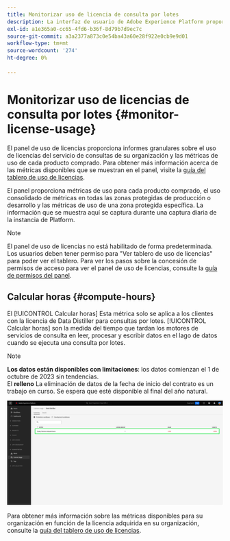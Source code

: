 ```yaml
---
title: Monitorizar uso de licencia de consulta por lotes
description: La interfaz de usuario de Adobe Experience Platform proporciona un tablero a través del cual puede ver información importante sobre el uso de la licencia de Data Distiller de su organización.
exl-id: a1e365a0-cc65-4fd6-b36f-8d79b7d9ec7c
source-git-commit: a3a2377a873c0e54ba43a60e28f922e0cb9e9d01
workflow-type: tm+mt
source-wordcount: '274'
ht-degree: 0%

---
```


# Monitorizar uso de licencias de consulta por lotes {#monitor-license-usage}

El panel de uso de licencias proporciona informes granulares sobre el uso de licencias del servicio de consultas de su organización y las métricas de uso de cada producto comprado. Para obtener más información acerca de las métricas disponibles que se muestran en el panel, visite la [guía del tablero de uso de licencias](../../dashboards/guides/license-usage.md#available-metrics).

El panel proporciona métricas de uso para cada producto comprado, el uso consolidado de métricas en todas las zonas protegidas de producción o desarrollo y las métricas de uso de una zona protegida específica. La información que se muestra aquí se captura durante una captura diaria de la instancia de Platform.

>[!NOTE]
>
>El panel de uso de licencias no está habilitado de forma predeterminada. Los usuarios deben tener permiso para &quot;Ver tablero de uso de licencias&quot; para poder ver el tablero. Para ver los pasos sobre la concesión de permisos de acceso para ver el panel de uso de licencias, consulte la [guía de permisos del panel](../../dashboards/permissions.md).

## Calcular horas {#compute-hours}

El [!UICONTROL Calcular horas] Esta métrica solo se aplica a los clientes con la licencia de Data Distiller para consultas por lotes. [!UICONTROL Calcular horas] son la medida del tiempo que tardan los motores de servicios de consulta en leer, procesar y escribir datos en el lago de datos cuando se ejecuta una consulta por lotes.

>[!NOTE]
>
>**Los datos están disponibles con limitaciones**: los datos comienzan el 1 de octubre de 2023 sin tendencias.<br>El **relleno** La eliminación de datos de la fecha de inicio del contrato es un trabajo en curso. Se espera que esté disponible al final del año natural.

![El tablero de uso de licencias con la métrica de cálculo de horas resaltada.](../images/data-distiller/compute-hours.png)

Para obtener más información sobre las métricas disponibles para su organización en función de la licencia adquirida en su organización, consulte la [guía del tablero de uso de licencias](../../dashboards/guides/license-usage.md).
